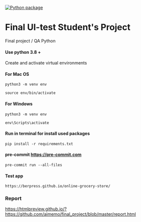 [![Python package](https://github.com/aimemo/final_project/actions/workflows/python-publish.yml/badge.svg)](https://github.com/aimemo/final_project/actions/workflows/python-publish.yml)

# Final UI-test Student's Project
Final project / QA Python


#### Use python 3.8 +

Create and activate virtual environments

#### For Mac OS
```
python3 -m venv env

source env/bin/activate
```

#### For Windows
```
python3 -m venv env

env\Scripts\activate
```


#### Run in terminal for install used packages


```
pip install -r requirements.txt
```


#### pre-commit https://pre-commit.com

```
pre-commit run --all-files
```


#### Test app

```
https://berpress.github.io/online-grocery-store/
```

### Report

https://htmlpreview.github.io/?https://github.com/aimemo/final_project/blob/master/report.html

<!-- 
### Allure

pytest --alluredir=allure-results/

 -->
